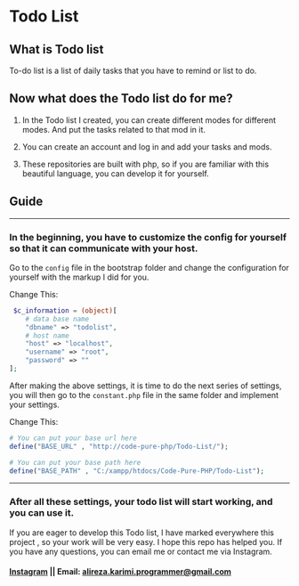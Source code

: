 # Todo List
## What is Todo list
To-do list is a list of daily tasks that you have to remind or list to do.

## Now what does the Todo list do for me?
1. In the Todo list I created, you can create different modes for different modes. And put the tasks related to that mod in it.
2. You can create an account and log in and add your tasks and mods.

3. These repositories are built with php, so if you are familiar with this beautiful language, you can develop it for yourself.

## Guide 
---
### In the beginning, you have to customize the config for yourself so that it can communicate with your host.

Go to the `config` file in the bootstrap folder and change the configuration for yourself with the markup I did for you.

Change This:
```php
 $c_information = (object)[
    # data base name
    "dbname" => "todolist",
    # host name
    "host" => "localhost",
    "username" => "root",
    "password" => ""
];
```

After making the above settings, it is time to do the next series of settings, you will then go to the `constant.php` file in the same folder and implement your settings.

Change This:

```php
# You can put your base url here
define("BASE_URL" , "http://code-pure-php/Todo-List/");

# You can put your base path here
define("BASE_PATH" , "C:/xampp/htdocs/Code-Pure-PHP/Todo-List");
```
---
### After all these settings, your todo list will start working, and you can use it.

If you are eager to develop this Todo list, I have marked everywhere this project , so your work will be very easy. I hope this repo has helped you. If you have any questions, you can email me or contact me via Instagram.

#### [Instagram](https://www.instagram.com/alirez_0k/) || Email: alireza.karimi.programmer@gmail.com

